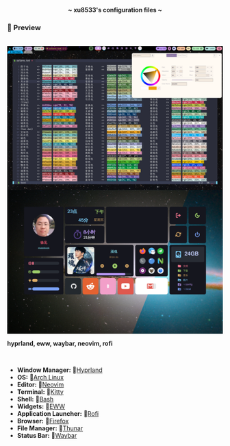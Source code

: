 <!-- HEADERS -->
<p align="center">
  <b> ~ xu8533's configuration files ~ </b>
</p>

### 🌟 Preview

<br>

<img align="center" src="previews/screenshot_2024-02-28_21:56:16.png">
<img align="center" src="previews/screenshot_2024-02-02_23:45:26.png">

<br>

**hyprland, eww, waybar, neovim, rofi**

<br>

- **Window Manager:** [Hyprland](https://www.hyprland.org)
- **OS:** [Arch Linux](https://archlinux.org)
- **Editor:** [Neovim](https://github.com/neovim/neovim)
- **Terminal:** 󰄛[Kitty](https://github.com/kovidgoyal/kitty)
- **Shell:** [Bash](https://www.gnu.org/savannah-checkouts/gnu/bash/bash.html)
- **Widgets:** 󰜬[EWW](https://github.com/elkowar/eww)
- **Application Launcher:** 󱓞[Rofi](https://github.com/davatorium/rofi)
- **Browser:** [Firefox](https://www.mozilla.org/en-US/firefox)
- **File Manager:** 󰪶[Thunar](https://github.com/xfce-mirror/thunar)
- **Status Bar:** [Waybar](https://github.com/Alexays/Waybar)

